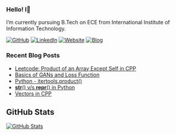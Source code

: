 
### Hello! I👋
I’m currently pursuing B.Tech on ECE from International Institute of Information Technology. 

[![GitHub](https://img.shields.io/badge/GitHub-ankitaS11-red)](https://github.com/ankitaS11)
[![LinkedIn](https://img.shields.io/badge/LinkedIn-Ankita\Sharma-blue)](https://www.linkedin.com/in/ankita-sharma-aabba8194/)
[![Website](https://img.shields.io/badge/Website-ankitaS11.github.io-green)](https://ankitas11.github.io/)
[![Blog](https://img.shields.io/badge/Blog-ankitaS11.github.io/blog-yellowgreen)](https://ankitas11.github.io/posts/)
### Recent Blog Posts
<!-- BLOG-POST-LIST:START -->
- [Leetcode: Product of an Array Except Self in CPP](https://jai-dewani.github.io/blogs/one-stop-solution-to-sharing-your-resume/)
- [Basics of GANs and Loss Function](https://jai-dewani.github.io/blogs/extract-wifi-passwords/)
- [Python - itertools.product()](https://jai-dewani.github.io/blogs/windows-file-structure/)
- [__str__() v/s __repr__() in Python](https://jai-dewani.github.io/blogs/carl-zeiss-interview-experience/)
- [Vectors in CPP](https://jai-dewani.github.io/blogs/automate-whatsapp/)
<!-- BLOG-POST-LIST:END -->
## GitHub Stats
[![GitHub Stats](https://github-readme-stats.vercel.app/api?username=ankitaS11&show_icons=true&icon_color=805AD5&text_color=718096&bg_color=ffffff00&hide_title=true&include_all_commits=true&count_private=true&hide_border=true)](https://ankitaS11.github.io)
